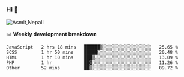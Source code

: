 ### Hi 👋

![Asmit,Nepali](https://media.giphy.com/media/L8K62iTDkzGX6/giphy.gif)
<!--
**asmit99nepali/asmit99nepali** is a ✨ _special_ ✨ repository because its `README.md` (this file) appears on your GitHub profile.

Here are some ideas to get you started:

- 🔭 I’m currently working on ...
- 🌱 I’m currently learning ...
- 👯 I’m looking to collaborate on ...
- 🤔 I’m looking for help with ...
- 💬 Ask me about ...
- 📫 How to reach me: ...
- 😄 Pronouns: ...
- ⚡ Fun fact: ...
-->


📊 **Weekly development breakdown**
<!--START_SECTION:waka-->
```text
JavaScript   2 hrs 18 mins   ██████▒░░░░░░░░░░░░░░░░░░   25.65 % 
SCSS         1 hr 50 mins    █████░░░░░░░░░░░░░░░░░░░░   20.48 % 
HTML         1 hr 10 mins    ███▒░░░░░░░░░░░░░░░░░░░░░   13.09 % 
PHP          1 hr            ██▓░░░░░░░░░░░░░░░░░░░░░░   11.26 % 
Other        52 mins         ██▒░░░░░░░░░░░░░░░░░░░░░░   09.72 % 
```
<!--END_SECTION:waka-->

